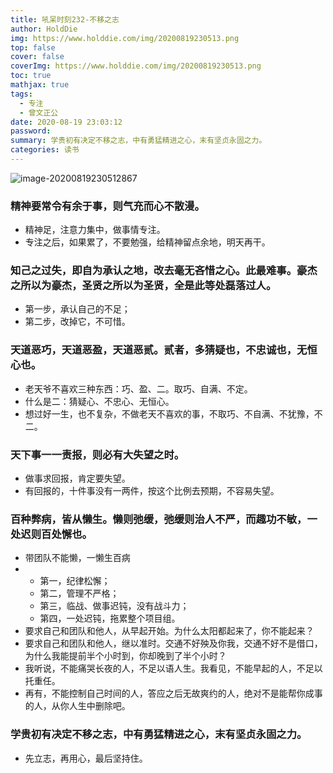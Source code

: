 ```yaml
---
title: 吼呆时刻232-不移之志
author: HoldDie
img: https://www.holddie.com/img/20200819230513.png
top: false
cover: false
coverImg: https://www.holddie.com/img/20200819230513.png
toc: true
mathjax: true
tags:
  - 专注
  - 曾文正公
date: 2020-08-19 23:03:12
password:
summary: 学贵初有决定不移之志，中有勇猛精进之心，末有坚贞永固之力。
categories: 读书
---
```


![image-20200819230512867](https://www.holddie.com/img/20200819230513.png)

### 精神要常令有余于事，则气充而心不散漫。

- 精神足，注意力集中，做事情专注。
- 专注之后，如果累了，不要勉强，给精神留点余地，明天再干。

### 知己之过失，即自为承认之地，改去毫无吝惜之心。此最难事。豪杰之所以为豪杰，圣贤之所以为圣贤，全是此等处磊落过人。

- 第一步，承认自己的不足；
- 第二步，改掉它，不可惜。

### 天道恶巧，天道恶盈，天道恶贰。贰者，多猜疑也，不忠诚也，无恒心也。

- 老天爷不喜欢三种东西：巧、盈、二。取巧、自满、不定。
- 什么是二：猜疑心、不忠心、无恒心。
- 想过好一生，也不复杂，不做老天不喜欢的事，不取巧、不自满、不犹豫，不二。

### 天下事一一责报，则必有大失望之时。

- 做事求回报，肯定要失望。
- 有回报的，十件事没有一两件，按这个比例去预期，不容易失望。

### 百种弊病，皆从懒生。懒则弛缓，弛缓则治人不严，而趣功不敏，一处迟则百处懈也。

- 带团队不能懒，一懒生百病
- - 第一，纪律松懈；
  - 第二，管理不严格；
  - 第三，临战、做事迟钝，没有战斗力；
  - 第四，一处迟钝，拖累整个项目组。
- 要求自己和团队和他人，从早起开始。为什么太阳都起来了，你不能起来？
- 要求自己和团队和他人，继以准时。交通不好殃及你我，交通不好不是借口，为什么我能提前半个小时到，你却晚到了半个小时？
- 我听说，不能痛哭长夜的人，不足以语人生。我看见，不能早起的人，不足以托重任。
- 再有，不能控制自己时间的人，答应之后无故爽约的人，绝对不是能帮你成事的人，从你人生中删除吧。

### 学贵初有决定不移之志，中有勇猛精进之心，末有坚贞永固之力。

- 先立志，再用心，最后坚持住。